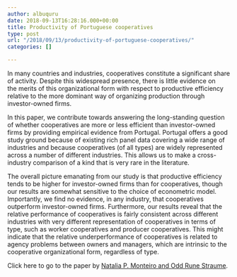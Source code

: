 ```yaml
---
author: albuquru
date: 2018-09-13T16:28:16.000+00:00
title: Productivity of Portuguese cooperatives
type: post
url: "/2018/09/13/productivity-of-portuguese-cooperatives/"
categories: []

---
```

In many countries and industries, cooperatives constitute a significant share of activity. Despite this widespread presence, there is little evidence on the merits of this organizational form with respect to productive efficiency relative to the more dominant way of organizing production through investor-owned firms.

In this paper, we contribute towards answering the long-standing question of whether cooperatives are more or less efficient than investor-owned firms by providing empirical evidence from Portugal. Portugal offers a good study ground because of existing rich panel data covering a wide range of industries and because cooperatives (of all types) are widely represented across a number of different industries. This allows us to make a cross-industry comparison of a kind that is very rare in the literature.

The overall picture emanating from our study is that productive efficiency tends to be higher for investor-owned firms than for cooperatives, though our results are somewhat sensitive to the choice of econometric model. Importantly, we find no evidence, in any industry, that cooperatives outperform investor-owned firms. Furthermore, our results reveal that the relative performance of cooperatives is fairly consistent across different industries with very different representation of cooperatives in terms of type, such as worker cooperatives and producer cooperatives. This might indicate that the relative underperformance of cooperatives is related to agency problems between owners and managers, which are intrinsic to the cooperative organizational form, regardless of type.

Click here to go to the paper by [Natalia P. Monteiro and Odd Rune Straume](https://onlinelibrary.wiley.com/doi/abs/10.1111/apce.12201).